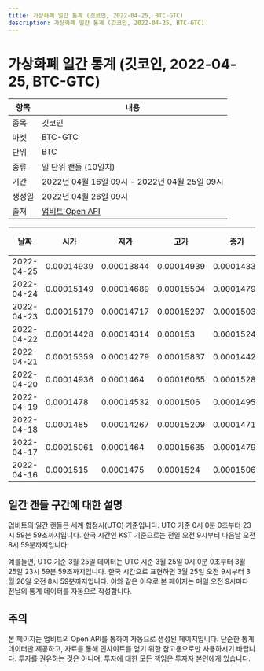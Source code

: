 ```yaml
---
title: 가상화폐 일간 통계 (깃코인, 2022-04-25, BTC-GTC)
description: 가상화폐 일간 통계 (깃코인, 2022-04-25, BTC-GTC)
---
```



가상화폐 일간 통계 (깃코인, 2022-04-25, BTC-GTC)
===

|항목|내용|
|--|--|
|종목|깃코인|
|마켓|BTC-GTC|
|단위|BTC|
|종류|일 단위 캔들 (10일치)|
|기간|2022년 04월 16일 09시 - 2022년 04월 25일 09시|
|생성일|2022년 04월 26일 09시|
|출처|[업비트 Open API](https://docs.upbit.com)|


|날짜|시가|저가|고가|종가|비고|
|--|--|--|--|--|--|
|2022-04-25|0.00014939|0.00013844|0.00014939|0.00014339|    |
|2022-04-24|0.00015149|0.00014689|0.00015504|0.0001479|    |
|2022-04-23|0.00015179|0.00014717|0.00015297|0.00015031|    |
|2022-04-22|0.00014428|0.00014314|0.000153|0.0001524|    |
|2022-04-21|0.00015359|0.00014279|0.00015837|0.00014428|    |
|2022-04-20|0.00014936|0.0001464|0.00016065|0.00015285|    |
|2022-04-19|0.0001478|0.00014532|0.0001506|0.00014952|    |
|2022-04-18|0.0001485|0.00014267|0.00015209|0.00014715|    |
|2022-04-17|0.00015061|0.0001464|0.00015635|0.0001479|    |
|2022-04-16|0.0001515|0.0001475|0.0001524|0.0001506|    |


일간 캔들 구간에 대한 설명
---


업비트의 일간 캔들은 세계 협정시(UTC) 기준입니다. 
UTC 기준 0시 0분 0초부터 23시 59분 59초까지입니다. 
한국 시간인 KST 기준으로는 전일 오전 9시부터 다음날 오전 8시 59분까지입니다. 


예를들면, UTC 기준 3월 25일 데이터는 UTC 시준 3월 25일 0시 0분 0초부터 3월 25일 23시 59분 59초까지입니다. 
한국 시간으로 표현하면 3월 25일 오전 9시부터 3월 26일 오전 8시 59분까지입니다. 
이와 같은 이유로 본 페이지는 매일 오전 9시마다 전날의 통계 데이터를 자동으로 작성합니다. 


주의
---


본 페이지는 업비트의 Open API를 통하여 자동으로 생성된 페이지입니다. 
단순한 통계 데이터만 제공하고, 자료를 통해 인사이트를 얻기 위한 참고용으로만 사용하시기 바랍니다. 
투자를 권유하는 것은 아니며, 투자에 대한 모든 책임은 투자자 본인에게 있습니다. 
